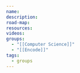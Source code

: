 ```yaml
---
name: 
description: 
road-map: 
resources: 
videos: 
groups:
  - "[[Computer Science]]"
  - "[[Encode]]"
tags:
  - groups
---
```

